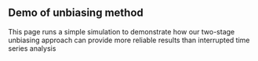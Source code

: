 ## Demo of unbiasing method
This page runs a simple simulation to demonstrate how our two-stage unbiasing approach can provide more reliable results than interrupted time series analysis

